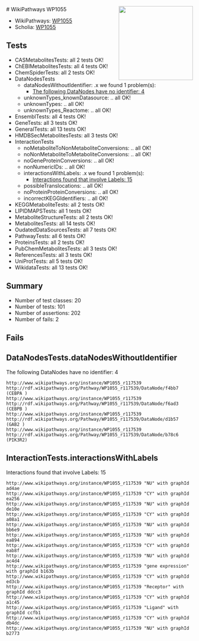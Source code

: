 <img style="float: right; width: 200px" src="https://upload.wikimedia.org/wikipedia/commons/thumb/8/83/Wplogo_with_text_500.png/640px-Wplogo_with_text_500.png" />
# WikiPathways WP1055

* WikiPathways: [WP1055](https://new.wikipathways.org/pathways/WP1055)
* Scholia: [WP1055](https://scholia.toolforge.org/wikipathways/WP1055)
## Tests
* CASMetabolitesTests: all 2 tests OK!
* ChEBIMetabolitesTests: all 4 tests OK!
* ChemSpiderTests: all 2 tests OK!
* DataNodesTests
    * dataNodesWithoutIdentifier: .x we found 1 problem(s):
        * [The following DataNodes have no identifier: 4](#d2d32fa3)
    * unknownTypes_knownDatasource: .. all OK!
    * unknownTypes: .. all OK!
    * unknownTypes_Reactome: .. all OK!
* EnsemblTests: all 4 tests OK!
* GeneTests: all 3 tests OK!
* GeneralTests: all 13 tests OK!
* HMDBSecMetabolitesTests: all 3 tests OK!
* InteractionTests
    * noMetaboliteToNonMetaboliteConversions: .. all OK!
    * noNonMetaboliteToMetaboliteConversions: .. all OK!
    * noGeneProteinConversions: .. all OK!
    * nonNumericIDs: .. all OK!
    * interactionsWithLabels: .x we found 1 problem(s):
        * [Interactions found that involve Labels: 15](#fe97a8bd)
    * possibleTranslocations: .. all OK!
    * noProteinProteinConversions: .. all OK!
    * incorrectKEGGIdentifiers: .. all OK!
* KEGGMetaboliteTests: all 2 tests OK!
* LIPIDMAPSTests: all 1 tests OK!
* MetaboliteStructureTests: all 2 tests OK!
* MetabolitesTests: all 14 tests OK!
* OudatedDataSourcesTests: all 7 tests OK!
* PathwayTests: all 6 tests OK!
* ProteinsTests: all 2 tests OK!
* PubChemMetabolitesTests: all 3 tests OK!
* ReferencesTests: all 3 tests OK!
* UniProtTests: all 5 tests OK!
* WikidataTests: all 13 tests OK!


## Summary

* Number of test classes: 20
* Number of tests: 101
* Number of assertions: 202
* Number of fails: 2

## Fails

<a name="d2d32fa3" />

## DataNodesTests.dataNodesWithoutIdentifier

The following DataNodes have no identifier: 4
```
http://www.wikipathways.org/instance/WP1055_r117539 http://rdf.wikipathways.org/Pathway/WP1055_r117539/DataNode/f4bb7 (CEBPA )
http://www.wikipathways.org/instance/WP1055_r117539 http://rdf.wikipathways.org/Pathway/WP1055_r117539/DataNode/f6ad3 (CEBPB )
http://www.wikipathways.org/instance/WP1055_r117539 http://rdf.wikipathways.org/Pathway/WP1055_r117539/DataNode/d1b57 (GAB2 )
http://www.wikipathways.org/instance/WP1055_r117539 http://rdf.wikipathways.org/Pathway/WP1055_r117539/DataNode/b78c6 (PIK3R2)
```

<a name="fe97a8bd" />

## InteractionTests.interactionsWithLabels

Interactions found that involve Labels: 15
```
http://www.wikipathways.org/instance/WP1055_r117539 "NU" with graphId ad4ae
http://www.wikipathways.org/instance/WP1055_r117539 "CY" with graphId ea256
http://www.wikipathways.org/instance/WP1055_r117539 "NU" with graphId de10e
http://www.wikipathways.org/instance/WP1055_r117539 "CY" with graphId a08a1
http://www.wikipathways.org/instance/WP1055_r117539 "NU" with graphId bb6e9
http://www.wikipathways.org/instance/WP1055_r117539 "NU" with graphId ea894
http://www.wikipathways.org/instance/WP1055_r117539 "CY" with graphId eab8f
http://www.wikipathways.org/instance/WP1055_r117539 "NU" with graphId ac4d4
http://www.wikipathways.org/instance/WP1055_r117539 "gene expression" with graphId b163b
http://www.wikipathways.org/instance/WP1055_r117539 "CY" with graphId ed3cb
http://www.wikipathways.org/instance/WP1055_r117539 "Receptor" with graphId ddcc3
http://www.wikipathways.org/instance/WP1055_r117539 "CY" with graphId a1c45
http://www.wikipathways.org/instance/WP1055_r117539 "Ligand" with graphId ccfb1
http://www.wikipathways.org/instance/WP1055_r117539 "CY" with graphId db4dc
http://www.wikipathways.org/instance/WP1055_r117539 "NU" with graphId b2773
```


